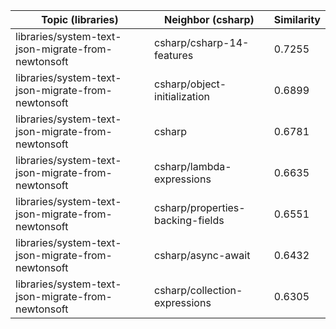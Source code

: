 | Topic (libraries) | Neighbor (csharp) | Similarity |
|-------------|-------------------|------------|
| libraries/system-text-json-migrate-from-newtonsoft | csharp/csharp-14-features | 0.7255 |
| libraries/system-text-json-migrate-from-newtonsoft | csharp/object-initialization | 0.6899 |
| libraries/system-text-json-migrate-from-newtonsoft | csharp | 0.6781 |
| libraries/system-text-json-migrate-from-newtonsoft | csharp/lambda-expressions | 0.6635 |
| libraries/system-text-json-migrate-from-newtonsoft | csharp/properties-backing-fields | 0.6551 |
| libraries/system-text-json-migrate-from-newtonsoft | csharp/async-await | 0.6432 |
| libraries/system-text-json-migrate-from-newtonsoft | csharp/collection-expressions | 0.6305 |
